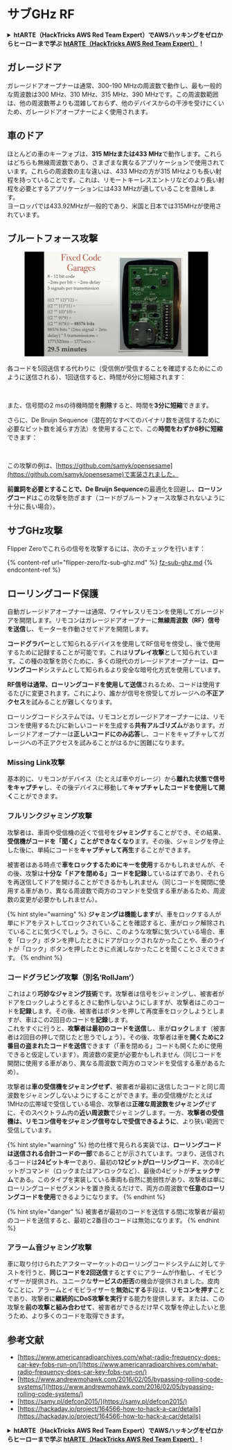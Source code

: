 # サブGHz RF

<details>

<summary><strong>htARTE（HackTricks AWS Red Team Expert）でAWSハッキングをゼロからヒーローまで学ぶ</strong> <a href="https://training.hacktricks.xyz/courses/arte"><strong>htARTE（HackTricks AWS Red Team Expert）</strong></a><strong>！</strong></summary>

HackTricksをサポートする他の方法：

- **HackTricksで企業を宣伝したい**または**HackTricksをPDFでダウンロードしたい**場合は、[**SUBSCRIPTION PLANS**](https://github.com/sponsors/carlospolop)をチェックしてください！
- [**公式PEASS＆HackTricksスウォッグ**](https://peass.creator-spring.com)を入手する
- [**The PEASS Family**](https://opensea.io/collection/the-peass-family)を発見し、独占的な[**NFTs**](https://opensea.io/collection/the-peass-family)のコレクションを見つける
- **💬 [Discordグループ](https://discord.gg/hRep4RUj7f)**に参加するか、[**telegramグループ**](https://t.me/peass)に参加するか、**Twitter** 🐦 [**@carlospolopm**](https://twitter.com/hacktricks_live)をフォローする。

- [**HackTricks**](https://github.com/carlospolop/hacktricks)と[**HackTricks Cloud**](https://github.com/carlospolop/hacktricks-cloud)のGitHubリポジトリにPRを提出して、あなたのハッキングテクニックを共有してください。

</details>

## ガレージドア

ガレージドアオープナーは通常、300-190 MHzの周波数で動作し、最も一般的な周波数は300 MHz、310 MHz、315 MHz、390 MHzです。この周波数範囲は、他の周波数帯よりも混雑しておらず、他のデバイスからの干渉を受けにくいため、ガレージドアオープナーによく使用されます。

## 車のドア

ほとんどの車のキーフォブは、**315 MHzまたは433 MHz**で動作します。これらはどちらも無線周波数であり、さまざまな異なるアプリケーションで使用されています。これらの周波数の主な違いは、433 MHzの方が315 MHzよりも長い射程を持っていることです。これは、リモートキーレスエントリなどのより長い射程を必要とするアプリケーションには433 MHzが適していることを意味します。\
ヨーロッパでは433.92MHzが一般的であり、米国と日本では315MHzが使用されています。

## **ブルートフォース攻撃**

<figure><img src="../../.gitbook/assets/image (4) (3) (2).png" alt=""><figcaption></figcaption></figure>

各コードを5回送信する代わりに（受信側が受信することを確認するためにこのように送信される）、1回送信すると、時間が6分に短縮されます：

<figure><img src="../../.gitbook/assets/image (1) (1) (2) (2).png" alt=""><figcaption></figcaption></figure>

また、信号間の2 msの待機時間を**削除**すると、時間を**3分に短縮**できます。

さらに、De Bruijn Sequence（潜在的なすべてのバイナリ数を送信するために必要なビット数を減らす方法）を使用することで、この**時間をわずか8秒に短縮**できます：

<figure><img src="../../.gitbook/assets/image (5) (2) (3).png" alt=""><figcaption></figcaption></figure>

この攻撃の例は、[https://github.com/samyk/opensesame](https://github.com/samyk/opensesame)で実装されました。

**前置詞を必要とすることで、De Bruijn Sequence**の最適化を回避し、**ローリングコード**はこの攻撃を防ぎます（コードがブルートフォース攻撃されないように十分に長い場合）。

## サブGHz攻撃

Flipper Zeroでこれらの信号を攻撃するには、次のチェックを行います：

{% content-ref url="flipper-zero/fz-sub-ghz.md" %}
[fz-sub-ghz.md](flipper-zero/fz-sub-ghz.md)
{% endcontent-ref %}

## ローリングコード保護

自動ガレージドアオープナーは通常、ワイヤレスリモコンを使用してガレージドアを開閉します。リモコンはガレージドアオープナーに**無線周波数（RF）信号を送信**し、モーターを作動させてドアを開閉します。

**コードグラバー**として知られるデバイスを使用してRF信号を傍受し、後で使用するために記録することが可能です。これは**リプレイ攻撃**として知られています。この種の攻撃を防ぐために、多くの現代のガレージドアオープナーは、**ローリングコード**システムとして知られるより安全な暗号化方式を使用しています。

**RF信号は通常、ローリングコードを使用して送信**されるため、コードは使用するたびに変更されます。これにより、誰かが信号を傍受してガレージへの**不正アクセス**を試みることが難しくなります。

ローリングコードシステムでは、リモコンとガレージドアオープナーには、リモコンを使用するたびに新しいコードを生成する**共有アルゴリズム**があります。ガレージドアオープナーは**正しいコードにのみ応答**し、コードをキャプチャしてガレージへの不正アクセスを試みることがはるかに困難になります。

### **Missing Link攻撃**

基本的に、リモコンがデバイス（たとえば車やガレージ）から**離れた状態で信号をキャプチャ**し、その後デバイスに移動して**キャプチャしたコードを使用して開く**ことができます。

### フルリンクジャミング攻撃

攻撃者は、車両や受信機の近くで信号を**ジャミング**することができ、その結果、**受信機がコードを「聞く」ことができなくなり**ます。その後、ジャミングを停止した後に、単純にコードを**キャプチャして再生**することができます。

被害者はある時点で**車をロックするためにキーを使用**するかもしれませんが、その後、攻撃は**十分な「ドアを閉める」コードを記録**しているはずであり、それらを再送信してドアを開けることができるかもしれません（同じコードを開閉に使用する車があり、異なる周波数で両方のコマンドを受信する車があるため、周波数の変更が必要かもしれません）。

{% hint style="warning" %}
**ジャミングは機能します**が、車をロックする人が単にドアをテストしてロックされていることを確認すると、車がロック解除されていることに気づくでしょう。さらに、このような攻撃に気づいている場合、車を「ロック」ボタンを押したときにドアがロックされなかったことや、車のライトが「ロック」ボタンを押したときに点滅しなかったことを聞くことさえできます。
{% endhint %}

### **コードグラビング攻撃（別名‘RollJam’）**

これはより**巧妙なジャミング技術**です。攻撃者は信号をジャミングし、被害者がドアをロックしようとするときに動作しないようにしますが、攻撃者はこのコードを**記録**します。その後、被害者はボタンを押して再度車をロックしようとしますが、車はこの2回目のコードを**記録**します。\
これをすぐに行うと、**攻撃者は最初のコードを送信**し、車が**ロック**します（被害者は2回目の押しで閉じたと思うでしょう）。その後、攻撃者は車を**開くために2番目の盗まれたコードを送信**できます（「車を閉める」コードも開くために使用できると仮定しています）。周波数の変更が必要かもしれません（同じコードを開閉に使用する車があり、異なる周波数で両方のコマンドを受信する車があるため）。

攻撃者は**車の受信機をジャミングせず**、被害者が最初に送信したコードと同じ周波数をジャミングしないようにすることができます。車の受信機がたとえば1MHzの広帯域で受信している場合、攻撃者は**正確な周波数をジャミング**せずに、そのスペクトラム内の**近い周波数**でジャミングします。一方、**攻撃者の受信機は、リモコン信号をジャミング信号なしで受信できるように**、より狭い範囲で受信しています。

{% hint style="warning" %}
他の仕様で見られる実装では、**ローリングコードは送信される合計コードの一部**であることが示されています。つまり、送信されるコードは**24ビットキー**であり、最初の**12ビットがローリングコード**、次の8ビットがコマンド（ロックまたはアンロックなど）、最後の4ビットが**チェックサム**である。このタイプを実装している車両も自然に脆弱性があり、攻撃者は単にローリングコードセグメントを置き換えるだけで、両方の周波数で**任意のローリングコードを使用**できるようになります。
{% endhint %}

{% hint style="danger" %}
被害者が最初のコードを送信する間に攻撃者が最初のコードを送信すると、最初と2番目のコードは無効になります。
{% endhint %}

### アラーム音ジャミング攻撃

車に取り付けられたアフターマーケットのローリングコードシステムに対してテストを行うと、**同じコードを2回送信**するとすぐにアラームが作動し、イモビライザーが提供され、ユニークな**サービスの拒否**の機会が提供されました。皮肉なことに、アラームとイモビライザーを**無効にする**手段は、**リモコンを押す**ことであり、攻撃者に**継続的にDoS攻撃を実行**する能力を提供します。または、この攻撃を**前の攻撃と組み合わせて**、被害者ができるだけ早く攻撃を停止したいと思うため、より多くのコードを取得できます。

## 参考文献

- [https://www.americanradioarchives.com/what-radio-frequency-does-car-key-fobs-run-on/](https://www.americanradioarchives.com/what-radio-frequency-does-car-key-fobs-run-on/)
- [https://www.andrewmohawk.com/2016/02/05/bypassing-rolling-code-systems/](https://www.andrewmohawk.com/2016/02/05/bypassing-rolling-code-systems/)
- [https://samy.pl/defcon2015/](https://samy.pl/defcon2015/)
- [https://hackaday.io/project/164566-how-to-hack-a-car/details](https://hackaday.io/project/164566-how-to-hack-a-car/details)

<details>

<summary><strong>htARTE（HackTricks AWS Red Team Expert）でAWSハッキングをゼロからヒーローまで学ぶ</strong> <a href="https://training.hacktricks.xyz/courses/arte"><strong>htARTE（HackTricks AWS Red Team Expert）</strong></a><strong>！</strong></summary>

HackTricksをサポートする他の方法：

- **HackTricksで企業を宣伝したい**または**HackTricksをPDFでダウンロードしたい**場合は、[**SUBSCRIPTION PLANS**](https://github.com/sponsors/carlospolop)をチェックしてください！
- [**公式PEASS＆HackTricksスウォッグ**](https://peass.creator-spring.com)を入手する
- [**The PEASS Family**](https://opensea.io/collection/the-peass-family)を発見し、独占的な[**NFTs**](https://opensea.io/collection/the-peass-family)のコレクションを見つける
- **💬 [Discordグループ](https://discord.gg/hRep4RUj7f)**に参加するか、[**telegramグループ**](https://t.me/peass)に参加するか、**Twitter** 🐦 [**@carlospolopm**](https://twitter.com/hacktricks_live)をフォローする。

- [**HackTricks**](https://github.com/carlospolop/hacktricks)と[**HackTricks Cloud**](https://github.com/carlospolop/hacktricks-cloud)のGitHubリポジトリにPRを提出して、あなたのハッキングテクニックを共有してください。

</details>
